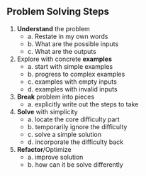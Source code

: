 ## Problem Solving Steps
1. **Understand** the problem
    * a. Restate in my own words
    * b. What are the possible inputs 
    * c. What are the outputs
2. Explore with concrete **examples**
    * a. start with simple examples
    * b. progress to complex examples
    * c. examples with empty inputs
    * d. examples with invalid inputs
3. **Break** problem into pieces
    * a. explicitly write out the steps to take
4. **Solve** with simplicity
    * a. locate the core difficulty part
    * b. temporarily ignore the difficulty
    * c. solve a simple solution
    * d. incorporate the difficulty back
5. **Refactor**/Optimize
    * a. improve solution
    * b. how can it be solve differently
